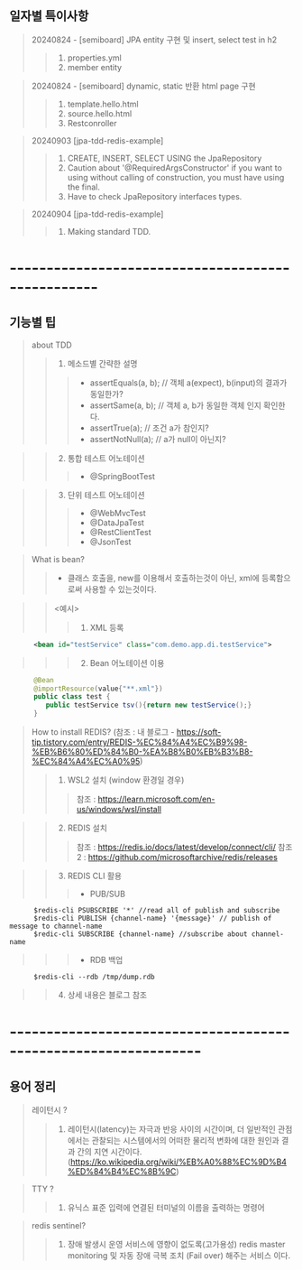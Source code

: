 ## 일자별 특이사항
> 20240824 - [semiboard] JPA entity 구현 및 insert, select test in h2
> > 1. properties.yml
> > 2. member entity
  
> 20240824 - [semiboard] dynamic, static 반환 html page 구현
> > 1. template.hello.html
> > 2. source.hello.html
> > 3. Restconroller

> 20240903 [jpa-tdd-redis-example]
> > 1. CREATE, INSERT, SELECT USING the JpaRepository
> > 2. Caution about '@RequiredArgsConstructor' if you want to using without calling of construction, you must have using the final.
> > 3. Have to check JpaRepository interfaces types.

> 20240904 [jpa-tdd-redis-example]
> > 1. Making standard TDD.


# --------------------------------------------------

## 기능별 팁

> about TDD
> > 1. 메소드별 간략한 설명
> > > - assertEquals(a, b); // 객체 a(expect), b(input)의 결과가 동일한가?
> > > - assertSame(a, b); // 객체 a, b가 동일한 객체 인지 확인한다. 
> > > - assertTrue(a); // 조건 a가 참인지?
> > > - assertNotNull(a); // a가 null이 아닌지?
  
> > 2. 통합 테스트 어노테이션
> > > - @SpringBootTest

> > 3. 단위 테스트 어노테이션
> > > - @WebMvcTest
> > > - @DataJpaTest
> > > - @RestClientTest
> > > - @JsonTest

> What is bean?
> > - 클래스 호출을, new를 이용해서 호출하는것이 아닌, xml에 등록함으로써 사용할 수 있는것이다.

> > <예시>
> > >  1. XML 등록

```xml 
      <bean id="testService" class="com.demo.app.di.testService">
```
  
> > > 2. Bean 어노테이션 이용
 
```java
      @Bean
      @importResource(value{"**.xml"}) 
      public class test {
         public testService tsv(){return new testService();}
      }
```

> How to install REDIS? (참조 : 내 블로그 - https://soft-tip.tistory.com/entry/REDIS-%EC%84%A4%EC%B9%98-%EB%B6%80%ED%84%B0-%EA%B8%B0%EB%B3%B8-%EC%84%A4%EC%A0%95)
> > 1. WSL2 설치 (window 환경일 경우)
> > > 참조 : https://learn.microsoft.com/en-us/windows/wsl/install
    
> > 2. REDIS 설치
> > > 참조 : https://redis.io/docs/latest/develop/connect/cli/
> > > 참조2 : https://github.com/microsoftarchive/redis/releases

> > 3. REDIS CLI 활용
> > > - PUB/SUB 

```terminal
      $redis-cli PSUBSCRIBE '*' //read all of publish and subscribe
      $redis-cli PUBLISH {channel-name} '{message}' // publish of message to channel-name
      $redic-cli SUBSCRIBE {channel-name} //subscribe about channel-name
```

> > > - RDB 백업

```terminal
      $redis-cli --rdb /tmp/dump.rdb
```

> > 4. 상세 내용은 블로그 참조

   
# ----------------------------------------------------------------

## 용어 정리

> 레이턴시 ? 
> > 1. 레이턴시(latency)는 자극과 반응 사이의 시간이며, 더 일반적인 관점에서는 관찰되는 시스템에서의 어떠한 물리적 변화에 대한 원인과 결과 간의 지연 시간이다. (https://ko.wikipedia.org/wiki/%EB%A0%88%EC%9D%B4%ED%84%B4%EC%8B%9C)

> TTY ? 
> > 1. 유닉스 표준 입력에 연결된 터미널의 이름을 출력하는 명령어

> redis sentinel?
> > 1. 장애 발생시 운영 서비스에 영향이 없도록(고가용성) redis master monitoring 및 자동 장애 극복 조치 (Fail over) 해주는 서비스 이다.
